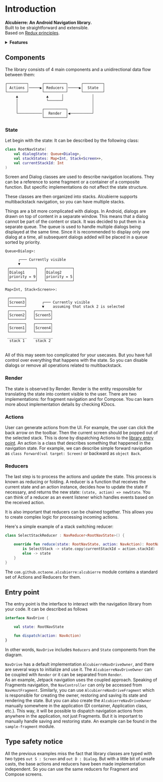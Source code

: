 # Introduction

**Alcubierre: An Android Navigation library.**\
Built to be straightforward and extensible.\
Based on [Redux principles](https://redux.js.org/tutorials/fundamentals/part-2-concepts-data-flow).

<details>
  <summary><b>Features</b></summary>

* State based.
* Not a framework, doesn't force you to any architectural decisions.
* Fully extensible, you decide where to store state, how to reduce it, and how to render it.
* Supports Fragment and Compose navigation with exactly the same API.
* Supports multi-module applications.
* Supports multiple backstack navigation. Fragment render works on native [FragmentManager Api](https://developer.android.com/guide/fragments/fragmentmanager#multiple-back-stacks).
* Supports dialogs. You can you use any type of Compose dialogs, not only Dialog composable like in some other libraries.
* Supports saving and restoring its internal state.
* Deeplinking. And it is fast, thanks to trie matching.
* Conditional navigation. Also, you can create a deeplink for any condition.
* Provides `LifecycleOwner`, `ViewModelStoreOwner` and `SavedStateRegistryOwner` for each compose screen and dialog.
* Supports animated transitions, moreover, the compose screen `Lifecycle` is aware of the transition states. For example, the `ViewModelStore` of a Compose screen will be destroyed only after the exit transition is complete, and `ON_RESUME` will be called only after the enter transition is complete.

  ---

What can be done later:
* Shared element transitions. Some work has already been done, can be implemented with FragmentTransactionModifier for Fragments navigation.
* Predictive back animations.
* Better way to communicate between screens. Fragments have a Fragment Result Api, but this does not apply to Compose screens.
* Kotlin Multiplatform.
  This can be done after stabilizing the library.
  Base components use only `Bundle` from Android runtime, it can be easily replaced with a new type that is platform-independent.
  Compose module can be split into several modules with android lifecycle implementation and some generic ones.
</details>


## Components

The library consists of 4 main components and a unidirectional data flow between them:
 ```
 ┌─────────┐      ┌──────────┐      ┌─────────┐
 │ Actions │─────▶│ Reducers │─────▶│  State  │
 └─────────┘      └──────────┘      └─────────┘
      ▲             ▲      │             │
      │             └──────┘             │
      │                                  │
      │           ┌──────────┐           │
      └───────────│  Render  │◀──────────┘
                  └──────────┘
```

### State
Let begin with the state:
It can be described by the following class:
```Kotlin
class RootNavState(
    val dialogState: Queue<Dialog>,
    val stackStates: Map<Int, Stack<Screen>>,
    val currentStackId: Int
)
```

Screen and Dialog classes are used to describe navigation locations.
They can be a reference to some fragment or a container of a composite function.
But specific implementations do not affect the state structure.

These classes are then organized into stacks.
Alcubierre supports multibackstack navigation, so you can have multiple stacks.

Things are a bit more complicated with dialogs. In Android, dialogs are drawn on top of content in a separate window.
This means that a dialog cannot be part of the content or stack. It was decided to put them in a separate queue.
The queue is used to handle multiple dialogs being displayed at the same time. Since it is recommended to display only one dialog at a time, all subsequent dialogs added will be placed in a queue sorted by priority.

```
Queue<Dialog>:

      ┌─── Currently visible
      ▼
 ┌────────────┐   ┌────────────┐
 │Dialog1     │   │Dialog2     │
 │priority = 9│   │priority = 5│
 └────────────┘   └────────────┘
```
```
Map<Int, Stack<Screen>>:

 ┌───────┐
 │Screen3│       ┌─── Currently visible 
 └───────┘       ▼    assuming that stack 2 is selected
 ┌───────┐   ┌───────┐
 │Screen2│   │Screen5│
 └───────┘   └───────┘ 
 ┌───────┐   ┌───────┐
 │Screen1│   │Screen4│
 └───────┘   └───────┘ 
 _________   _________
  stack 1     stack 2
```

\
All of this may seem too complicated for your usecases.
But you have full control over everything that happens with the state.
So you can disable dialogs or remove all operations related to multibackstack.

### Render
The state is observed by Render.
Render is the entity responsible for translating the state into content visible to the user.
There are two implementations: for fragment navigation and for Compose.
You can learn more about implementation details by checking KDocs. 

### Actions
User can generate actions from the UI.
For example, the user can click the back arrow on the toolbar. Then the current screen should be popped out of the selected stack.
This is done by dispatching Actions to the [library entry point](#entry-point).
An action is a class that describes something that happened in the navigation state.
For example, we can describe simple forward navigation as `class Forward(val target: Screen)` or backward as `object Back`.

### Reducers
The last step is to process the actions and update the state. This process is known as reducing or folding.
A reducer is a function that receives the current state and an action instance, decides how to update the state if necessary, and returns the new state:
`(state, action) => newState`. You can think of a reducer as an event listener which handles events based on the received action.

It is also important that reducers can be chained together. This allows you to create complex logic for processing incoming actions.

Here's a simple example of a stack switching reducer:
```Kotlin
class SelectStackReducer : NavReducer<RootNavState>() {

    override fun reduce(state: RootNavState, action: NavAction): RootNavState = when (action) {
        is SelectStack -> state.copy(currentStackId = action.stackId)
        else -> state
    }
}
```
The `com.github.octaone.alcubierre:alcubierre` module contains a standard set of Actions and Reducers for them.

## Entry point
The entry point is the interface to interact with the navigation library from your code.
It can be described as follows
```Kotlin
interface NavDrive {

    val state: RootNavState

    fun dispatch(action: NavAction)
}
```
In other words, `NavDrive` includes `Reducers` and `State` components from the diagram.

`NavDrive` has a default implementation `AlcubierreNavDriveOwner`, and there are several ways to initialize and use it.
The `AlcubierreNavDriveOwner` can be coupled with `Render` or it can be separated from `Render`.\
As an example, Jetpack navigation uses the coupled approach. Speaking of Fragments navigation, the `NavController` can only be accessed from `NavHostFragment`.
Similarly, you can use `AlcubierreNavDriveFragment` which is responsible for creating the owner, restoring and saving its state and rendering the state.
But you can also create the `AlcubierreNavDriveOwner` manually somewhere in the application (DI container, Application class, etc.).
This way, it will be possible to dispatch navigation actions from anywhere in the application, not just Fragments.
But it is important to manually handle saving and restoring state.
An example can be found in the `sample-fragment` module.

## Type safety notice
All the previous examples miss the fact that library classes are typed with two types `out S : Screen` and `out D : Dialog`.
But with a little bit of unsafe casts, the base actions and reducers have been made implementation independent. So you can use the same reducers for Fragment and Compose screens. 
